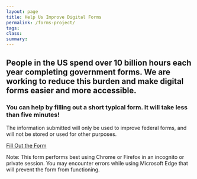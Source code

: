 ```yaml
---
layout: page
title: Help Us Improve Digital Forms
permalink: /forms-project/
tags: 
class:
summary: 
---
```

<left>
<h2>People in the US spend over 10 billion hours each year completing government forms. We are working to reduce this burden and make digital forms easier and more accessible.</h2>
  
<h3>You can help by filling out a short typical form. It will take less than five minutes! </h3>
The information submitted will only be used to improve federal forms, and will not be stored or used for other purposes.
<p><a class="usa-button usa-button--big" href="https://form-oes.app.cloud.gov/">Fill Out the Form</a></p>
</left>

Note: This form performs best using Chrome or Firefox in an incognito or private session. You may encounter errors while using Microsoft Edge that will prevent the form from functioning.



